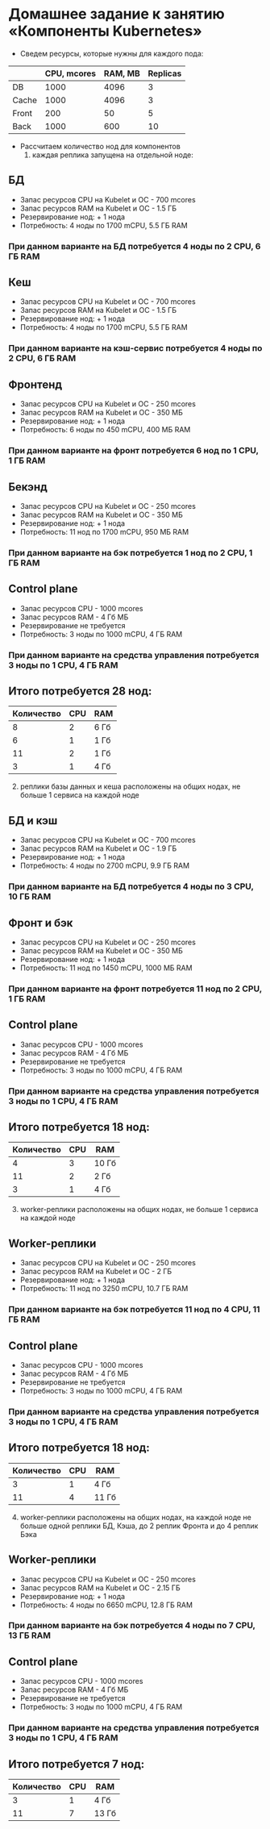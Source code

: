 # Домашнее задание к занятию «Компоненты Kubernetes»

- Сведем ресурсы, которые нужны для каждого пода:

|       | CPU, mcores | RAM, MB | Replicas |
|-------|-------------|---------|----------|
| DB    | 1000        | 4096    | 3        |
| Cache | 1000        | 4096    | 3        |
| Front | 200         | 50      | 5        |
| Back  | 1000        | 600     | 10       |

- Рассчитаем количество нод для компонентов
  1. каждая реплика запущена на отдельной ноде:

## БД
  - Запас реcурсов CPU на Kubelet и ОС - 700 mcores
  - Запас реcурсов RAM на Kubelet и ОС - 1.5 ГБ
  - Резервирование нод: + 1 нода
  - Потребность: 4 ноды по 1700 mCPU, 5.5 ГБ RAM
  ### При данном варианте на БД потребуется 4 ноды по 2 CPU, 6 ГБ RAM

## Кеш
  - Запас реcурсов CPU на Kubelet и ОС - 700 mcores
  - Запас реcурсов RAM на Kubelet и ОС - 1.5 ГБ
  - Резервирование нод: + 1 нода
  - Потребность: 4 ноды по 1700 mCPU, 5.5 ГБ RAM
  ### При данном варианте на кэш-сервис потребуется 4 ноды по 2 CPU, 6 ГБ RAM

## Фронтенд
  - Запас реcурсов CPU на Kubelet и ОС - 250 mcores
  - Запас реcурсов RAM на Kubelet и ОС - 350 МБ
  - Резервирование нод: + 1 нода
  - Потребность: 6 ноды по 450 mCPU, 400 МБ RAM
  ### При данном варианте на фронт потребуется 6 нод по 1 CPU, 1 ГБ RAM

## Бекэнд
  - Запас реcурсов CPU на Kubelet и ОС - 250 mcores
  - Запас реcурсов RAM на Kubelet и ОС - 350 МБ
  - Резервирование нод: + 1 нода
  - Потребность: 11 нод по 1700 mCPU, 950 МБ RAM
  ### При данном варианте на бэк потребуется 1 нод по 2 CPU, 1 ГБ RAM

## Control plane  
  - Запас реcурсов CPU - 1000 mcores
  - Запас реcурсов RAM - 4 Гб МБ
  - Резервирование не требуется
  - Потребность: 3 ноды по 1000 mCPU, 4 ГБ RAM
  ### При данном варианте на средства управления потребуется 3 ноды по 1 CPU, 4 ГБ RAM

## Итого потребуется 28 нод:

| Количество | CPU | RAM  |
|------------|-----|------|
| 8          | 2   | 6 Гб |
| 6          | 1   | 1 Гб |
| 11         | 2   | 1 Гб |
| 3          | 1   | 4 Гб |

  2. реплики базы данных и кеша расположены на общих нодах, не больше 1 сервиса на каждой ноде

## БД и кэш
  - Запас реcурсов CPU на Kubelet и ОС - 700 mcores
  - Запас реcурсов RAM на Kubelet и ОС - 1.9 ГБ
  - Резервирование нод: + 1 нода
  - Потребность: 4 ноды по 2700 mCPU, 9.9 ГБ RAM
  ### При данном варианте на БД потребуется 4 ноды по 3 CPU, 10 ГБ RAM

## Фронт и бэк
  - Запас реcурсов CPU на Kubelet и ОС - 250 mcores
  - Запас реcурсов RAM на Kubelet и ОС - 350 МБ
  - Резервирование нод: + 1 нода
  - Потребность: 11 нод по 1450 mCPU, 1000 МБ RAM
  ### При данном варианте на фронт потребуется 11 нод по 2 CPU, 1 ГБ RAM

## Control plane  
  - Запас реcурсов CPU - 1000 mcores
  - Запас реcурсов RAM - 4 Гб МБ
  - Резервирование не требуется
  - Потребность: 3 ноды по 1000 mCPU, 4 ГБ RAM
  ### При данном варианте на средства управления потребуется 3 ноды по 1 CPU, 4 ГБ RAM

## Итого потребуется 18 нод:

| Количество | CPU | RAM  |
|------------|-----|------|
| 4          | 3   | 10 Гб|
| 11         | 2   | 2 Гб |
| 3          | 1   | 4 Гб |

  3. worker-реплики расположены на общих нодах, не больше 1 сервиса на каждой ноде

## Worker-реплики
  - Запас реcурсов CPU на Kubelet и ОС - 250 mcores
  - Запас реcурсов RAM на Kubelet и ОС - 2 ГБ
  - Резервирование нод: + 1 нода
  - Потребность: 11 нод по 3250 mCPU, 10.7 ГБ RAM
  ### При данном варианте на бэк потребуется 11 нод по 4 CPU, 11 ГБ RAM

## Control plane  
  - Запас реcурсов CPU - 1000 mcores
  - Запас реcурсов RAM - 4 Гб МБ
  - Резервирование не требуется
  - Потребность: 3 ноды по 1000 mCPU, 4 ГБ RAM
  ### При данном варианте на средства управления потребуется 3 ноды по 1 CPU, 4 ГБ RAM

## Итого потребуется 18 нод:

| Количество | CPU | RAM  |
|------------|-----|------|
| 3          | 1   | 4 Гб |
| 11         | 4   | 11 Гб|

  4. worker-реплики расположены на общих нодах, на каждой ноде не больше одной реплики БД, Кэша, до 2 реплик Фронта и до 4 реплик Бэка

## Worker-реплики
  - Запас реcурсов CPU на Kubelet и ОС - 250 mcores
  - Запас реcурсов RAM на Kubelet и ОС - 2.15 ГБ
  - Резервирование нод: + 1 нода
  - Потребность: 4 ноды по 6650 mCPU, 12.8 ГБ RAM
  ### При данном варианте на бэк потребуется 4 ноды по 7 CPU, 13 ГБ RAM

## Control plane  
  - Запас реcурсов CPU - 1000 mcores
  - Запас реcурсов RAM - 4 Гб МБ
  - Резервирование не требуется
  - Потребность: 3 ноды по 1000 mCPU, 4 ГБ RAM
  ### При данном варианте на средства управления потребуется 3 ноды по 1 CPU, 4 ГБ RAM

## Итого потребуется 7 нод:

| Количество | CPU | RAM  |
|------------|-----|------|
| 3          | 1   | 4 Гб |
| 11         | 7   | 13 Гб|
